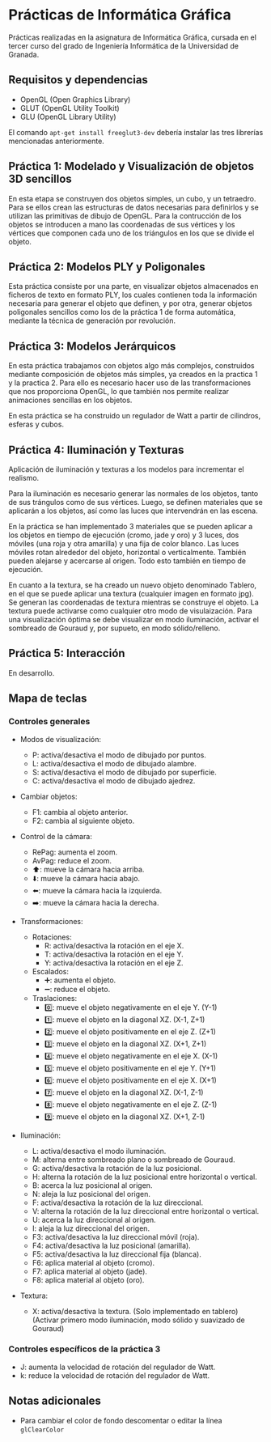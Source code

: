 # Prácticas de Informática Gráfica

Prácticas realizadas en la asignatura de Informática Gráfica, cursada en el
tercer curso del grado de Ingeniería Informática de la Universidad de Granada.

## Requisitos y dependencias

  * OpenGL (Open Graphics Library)
  * GLUT (OpenGL Utility Toolkit)
  * GLU (OpenGL Library Utility)

  El comando `apt-get install freeglut3-dev` debería instalar las tres librerías
  mencionadas anteriormente.

## Práctica 1: Modelado y Visualización de objetos 3D sencillos

  En esta etapa se construyen dos objetos simples, un cubo, y un tetraedro.
  Para se ellos crean las estructuras de datos necesarias para definirlos y se
  utilizan las primitivas de dibujo de OpenGL.
  Para la contrucción de los objetos se introducen a mano las coordenadas de sus
  vértices y los vértices que componen cada uno de los triángulos en los que se
  divide el objeto.

## Práctica 2: Modelos PLY y Poligonales

  Esta práctica consiste por una parte, en visualizar objetos almacenados en
  ficheros de texto en formato PLY, los cuales contienen toda la información
  necesaria para generar el objeto que definen, y por otra, generar objetos
  poligonales sencillos como los de la práctica 1 de forma automática, mediante
  la técnica de generación por revolución.

## Práctica 3: Modelos Jerárquicos

  En esta práctica trabajamos con objetos algo más complejos, construidos mediante
  composición de objetos más simples, ya creados en la practica 1 y la practica 2.
  Para ello es necesario hacer uso de las transformaciones que nos proporciona
  OpenGL, lo que también nos permite realizar animaciones sencillas en los objetos.

  En esta práctica se ha construido un regulador de Watt a partir de cilindros,
  esferas y cubos.

## Práctica 4: Iluminación y Texturas

  Aplicación de iluminación y texturas a los modelos para incrementar el realismo.

  Para la iluminación es necesario generar las normales de los objetos, tanto de sus trángulos como de sus vértices. Luego, se definen materiales que se aplicarán a los objetos, así como las luces que intervendrán en las escena.

  En la práctica se han implementado 3 materiales que se pueden aplicar a los objetos en tiempo de ejecución (cromo, jade y oro) y 3 luces, dos móviles (una roja y otra amarilla) y una fija de color blanco. Las luces móviles rotan alrededor del objeto, horizontal o verticalmente. También pueden alejarse y acercarse al origen. Todo esto también en tiempo de ejecución.

  En cuanto a la textura, se ha creado un nuevo objeto denominado Tablero, en el que se puede aplicar una textura (cualquier imagen en formato jpg). Se generan las coordenadas de textura mientras se construye el objeto. La textura puede activarse como cualquier otro modo de visulaización. Para una visualización óptima se debe visualizar en modo iluminación, activar el sombreado de Gouraud y, por supueto, en modo sólido/relleno.


## Práctica 5: Interacción

  En desarrollo.

## Mapa de teclas

### Controles generales

  * Modos de visualización:
    * P: activa/desactiva el modo de dibujado por puntos.
    * L: activa/desactiva el modo de dibujado alambre.
    * S: activa/desactiva el modo de dibujado por superficie.
    * C: activa/desactiva el modo de dibujado ajedrez.

  * Cambiar objetos:
    * F1: cambia al objeto anterior.
    * F2: cambia al siguiente objeto.

  * Control de la cámara:
    * RePag: aumenta el zoom.
    * AvPag: reduce el zoom.
    * :arrow_up:: mueve la cámara hacia arriba.
    * :arrow_down:: mueve la cámara hacia abajo.
    * :arrow_left:: mueve la cámara hacia la izquierda.
    * :arrow_right:: mueve la cámara hacia la derecha.

  * Transformaciones:
    * Rotaciones:
      * R: activa/desactiva la rotación en el eje X.
      * T: activa/desactiva la rotación en el eje Y.
      * Y: activa/desactiva la rotación en el eje Z.
    * Escalados:
      * :heavy_plus_sign:: aumenta el objeto.
      * :heavy_minus_sign:: reduce el objeto.
    * Traslaciones:
      * :zero:: mueve el objeto negativamente en el eje Y.  (Y-1)
      * :one:: mueve el objeto en la diagonal XZ.           (X-1, Z+1)
      * :two:: mueve el objeto positivamente en el eje Z.   (Z+1)
      * :three:: mueve el objeto en la diagonal XZ.         (X+1, Z+1)
      * :four:: mueve el objeto negativamente en el eje X.  (X-1)
      * :five:: mueve el objeto positivamente en el eje Y.  (Y+1)
      * :six:: mueve el objeto positivamente en el eje X.   (X+1)
      * :seven:: mueve el objeto en la diagonal XZ.         (X-1, Z-1)
      * :eight:: mueve el objeto negativamente en el eje Z. (Z-1)
      * :nine:: mueve el objeto en la diagonal XZ.          (X+1, Z-1)

  * Iluminación:
    * L: activa/desactiva el modo iluminación.
    * M: alterna entre sombreado plano o sombreado de Gouraud.
    * G: activa/desactiva la rotación de la luz posicional.
    * H: alterna la rotación de la luz posicional entre horizontal o vertical.
    * B: acerca la luz posicional al origen.
    * N: aleja la luz posicional del origen.
    * F: activa/desactiva la rotación de la luz direccional.
    * V: alterna la rotación de la luz direccional entre horizontal o vertical.
    * U: acerca la luz direccional al origen.
    * I: aleja la luz direccional del origen.
    * F3: activa/desactiva la luz direccional móvil (roja).
    * F4: activa/desactiva la luz posicional (amarilla).
    * F5: activa/desactiva la luz direccional fija (blanca).
    * F6: aplica material al objeto (cromo).
    * F7: aplica material al objeto (jade).
    * F8: aplica material al objeto (oro).

  * Textura:
    * X: activa/desactiva la textura. (Solo implementado en tablero)
         (Activar primero modo iluminación, modo sólido y suavizado de Gouraud)

### Controles específicos de la práctica 3

  * J: aumenta la velocidad de rotación del regulador de Watt.
  * k: reduce la velocidad de rotación del regulador de Watt.

## Notas adicionales

  * Para cambiar el color de fondo descomentar o editar la línea `glClearColor`

